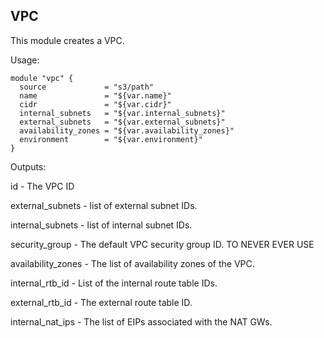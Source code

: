 ## VPC

This module creates a VPC.

Usage:

```
module "vpc" {
  source             = "s3/path"
  name               = "${var.name}"
  cidr               = "${var.cidr}"
  internal_subnets   = "${var.internal_subnets}"
  external_subnets   = "${var.external_subnets}"
  availability_zones = "${var.availability_zones}"
  environment        = "${var.environment}"
}
```

Outputs:

id - The VPC ID

external_subnets - list of external subnet IDs.

internal_subnets - list of internal subnet IDs.

security_group - The default VPC security group ID. TO NEVER EVER USE

availability_zones - The list of availability zones of the VPC.

internal_rtb_id - List of the internal route table IDs.

external_rtb_id - The external route table ID.

internal_nat_ips - The list of EIPs associated with the NAT GWs.

